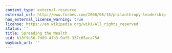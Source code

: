 ```yaml
---
content_type: external-resource
external_url: http://www.forbes.com/2006/06/16/philanthropy-leadership-donor-cx_tw_0616spreadingwealth.html
has_external_license_warning: true
license: https://en.wikipedia.org/wiki/All_rights_reserved
status: ''
title: Spreading the Wealth
uid: b18f9e56-7d89-4fb3-9af5-337c65aca75d
wayback_url: ''
---
```


